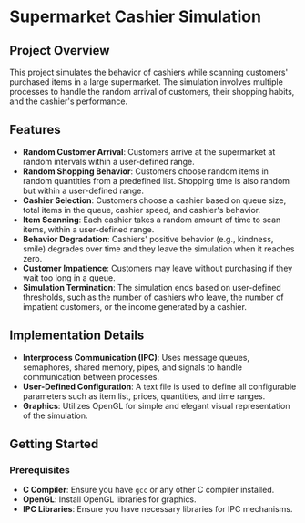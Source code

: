 # Supermarket Cashier Simulation

## Project Overview

This project simulates the behavior of cashiers while scanning customers' purchased items in a large supermarket. The simulation involves multiple processes to handle the random arrival of customers, their shopping habits, and the cashier's performance. 

## Features

- **Random Customer Arrival**: Customers arrive at the supermarket at random intervals within a user-defined range.
- **Random Shopping Behavior**: Customers choose random items in random quantities from a predefined list. Shopping time is also random but within a user-defined range.
- **Cashier Selection**: Customers choose a cashier based on queue size, total items in the queue, cashier speed, and cashier's behavior.
- **Item Scanning**: Each cashier takes a random amount of time to scan items, within a user-defined range.
- **Behavior Degradation**: Cashiers' positive behavior (e.g., kindness, smile) degrades over time and they leave the simulation when it reaches zero.
- **Customer Impatience**: Customers may leave without purchasing if they wait too long in a queue.
- **Simulation Termination**: The simulation ends based on user-defined thresholds, such as the number of cashiers who leave, the number of impatient customers, or the income generated by a cashier.

## Implementation Details

- **Interprocess Communication (IPC)**: Uses message queues, semaphores, shared memory, pipes, and signals to handle communication between processes.
- **User-Defined Configuration**: A text file is used to define all configurable parameters such as item list, prices, quantities, and time ranges.
- **Graphics**: Utilizes OpenGL for simple and elegant visual representation of the simulation.

## Getting Started

### Prerequisites

- **C Compiler**: Ensure you have `gcc` or any other C compiler installed.
- **OpenGL**: Install OpenGL libraries for graphics.
- **IPC Libraries**: Ensure you have necessary libraries for IPC mechanisms.


